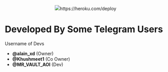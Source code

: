 <p align="center">
  <img src="./ChatBot/Resources/Extras/IMG_20210525_121047_953.jpg
# Chat Bot

- https://heroku.com/deploy

# Developed By Some Telegram Users 

Username of Devs

- **@alain_xd** (Owner) 
- **@Khushmeet1** (Co Owner) 
- **@MR_VAULT_AOI** (Dev) 

